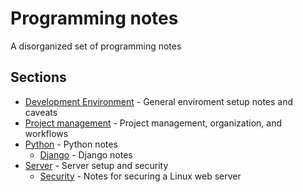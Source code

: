 # Programming notes

A disorganized set of programming notes

## Sections

- [Development Environment]() - General enviroment setup notes and caveats
- [Project management]() - Project management, organization, and workflows
- [Python]() - Python notes
    - [Django]() - Django notes
- [Server]() - Server setup and security
    - [Security]() - Notes for securing a Linux web server